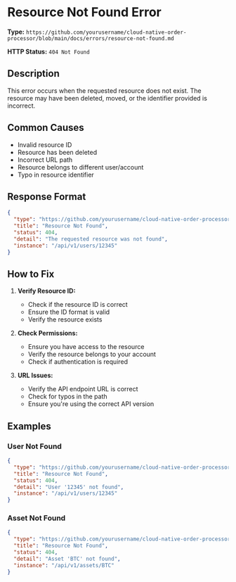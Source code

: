 # Resource Not Found Error

**Type:** `https://github.com/yourusername/cloud-native-order-processor/blob/main/docs/errors/resource-not-found.md`

**HTTP Status:** `404 Not Found`

## Description

This error occurs when the requested resource does not exist. The resource may have been deleted, moved, or the identifier provided is incorrect.

## Common Causes

- Invalid resource ID
- Resource has been deleted
- Incorrect URL path
- Resource belongs to different user/account
- Typo in resource identifier

## Response Format

```json
{
  "type": "https://github.com/yourusername/cloud-native-order-processor/blob/main/docs/errors/resource-not-found.md",
  "title": "Resource Not Found",
  "status": 404,
  "detail": "The requested resource was not found",
  "instance": "/api/v1/users/12345"
}
```

## How to Fix

1. **Verify Resource ID:**
   - Check if the resource ID is correct
   - Ensure the ID format is valid
   - Verify the resource exists

2. **Check Permissions:**
   - Ensure you have access to the resource
   - Verify the resource belongs to your account
   - Check if authentication is required

3. **URL Issues:**
   - Verify the API endpoint URL is correct
   - Check for typos in the path
   - Ensure you're using the correct API version

## Examples

### User Not Found
```json
{
  "type": "https://github.com/yourusername/cloud-native-order-processor/blob/main/docs/errors/resource-not-found.md",
  "title": "Resource Not Found",
  "status": 404,
  "detail": "User '12345' not found",
  "instance": "/api/v1/users/12345"
}
```

### Asset Not Found
```json
{
  "type": "https://github.com/yourusername/cloud-native-order-processor/blob/main/docs/errors/resource-not-found.md",
  "title": "Resource Not Found",
  "status": 404,
  "detail": "Asset 'BTC' not found",
  "instance": "/api/v1/assets/BTC"
}
```